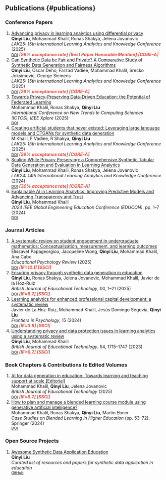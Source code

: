 ## Publications {#publications}

### Conference Papers
<ol class="bibliography" style="list-style-type: decimal; padding-left: 20px;">
<li>
  <div class="title"><a href="https://doi.org/10.1145/3706468.3706493">Advancing privacy in learning analytics using differential privacy</a></div>
  <div class="author"><strong>Qinyi Liu</strong>, Mohammad Khalil, Ronas Shakya, Jelena Jovanovic</div>
  <div class="periodical"><em>LAK25: 15th International Learning Analytics and Knowledge Conference</em> (2025)</div>
  <div class="links">
    <a href="https://doi.org/10.1145/3706468.3706493" class="btn btn-sm z-depth-0" target="_blank" style="font-size:12px;">DOI</a>
    <strong> <i style="color:#e74d3c">[29% acceptance rate] [Best Paper Honorable Mention] [CORE-A]</i></strong>
  </div>
</li>
<li>
  <div class="title"><a href="https://doi.org/10.1145/3706468.3706546">Can Synthetic Data be Fair and Private? A Comparative Study of Synthetic Data Generation and Fairness Algorithms</a></div>
  <div class="author"><strong>Qinyi Liu</strong>, Oscar Deho, Farzad Vadiee, Mohammad Khalil, Srecko Joksimovic, George Siemens</div>
  <div class="periodical"><em>LAK25: 15th International Learning Analytics and Knowledge Conference</em> (2025)</div>
  <div class="links">
    <a href="https://doi.org/10.1145/3706468.3706546" class="btn btn-sm z-depth-0" target="_blank" style="font-size:12px;">DOI</a>
    <strong> <i style="color:#e74d3c">[29% acceptance rate] [CORE-A]</i></strong>
  </div>
</li>
<li>
  <div class="title"><a href="https://doi.org/10.1109/ICTCS65341.2025.10989403">Towards Privacy-Preserving Data-Driven Education: the Potential of Federated Learning</a></div>
  <div class="author">Mohammad Khalil, Ronas Shakya, <strong>Qinyi Liu</strong></div>
  <div class="periodical"><em>International Conference on New Trends In Computing Sciences (ICTCS), IEEE Xplore</em> (2025)</div>
  <div class="links">
    <a href="https://doi.org/10.1109/ICTCS65341.2025.10989403" class="btn btn-sm z-depth-0" target="_blank" style="font-size:12px;">DOI</a>
  </div>
</li>
<li>
  <div class="title"><a href="https://doi.org/10.1145/3636555.3636921">Creating artificial students that never existed: Leveraging large language models and CTGANs for synthetic data generation</a></div>
  <div class="author">M Khalil, F Vadiee, R Shakya, <strong>Qinyi Liu</strong></div>
  <div class="periodical"><em>LAK25: 15th International Learning Analytics and Knowledge Conference</em> (2025)</div>
  <div class="links">
    <a href="https://doi.org/10.1145/3636555.3636921" class="btn btn-sm z-depth-0" target="_blank" style="font-size:12px;">DOI</a>
    <strong> <i style="color:#e74d3c">[29% acceptance rate] [CORE-A]</i></strong>
  </div>
</li>
<li>
  <div class="title"><a href="https://doi.org/10.1145/3636555.3636921">Scaling While Privacy Preserving: a Comprehensive Synthetic Tabular Data Generation and Evaluation in Learning Analytics</a></div>
  <div class="author"><strong>Qinyi Liu</strong>, Mohammad Khalil, Ronas Shakya, Jelena Jovanovic</div>
  <div class="periodical"><em>LAK24: 14th International Learning Analytics and Knowledge Conference</em> (2024)</div>
  <div class="links">
    <a href="https://doi.org/10.1145/3636555.3636921" class="btn btn-sm z-depth-0" target="_blank" style="font-size:12px;">DOI</a>
    <strong> <i style="color:#e74d3c">[30% acceptance rate] [CORE-A]</i></strong>
  </div>
</li>
<li>
  <div class="title"><a href="https://doi.org/10.1109/EDUCON60312.2024.10578733">Explainable AI in Learning Analytics: Improving Predictive Models and Advancing Transparency and Trust</a></div>
  <div class="author"><strong>Qinyi Liu</strong>, Mohammad Khalil</div>
  <div class="periodical"><em>2024 IEEE Global Engineering Education Conference (EDUCON)</em>, pp. 1–7 (2024)</div>
  <div class="links">
    <a href="https://doi.org/10.1109/EDUCON60312.2024.10578733" class="btn btn-sm z-depth-0" target="_blank" style="font-size:12px;">DOI</a>
  </div>
</li>
</ol>

### Journal Articles
<ol class="bibliography" style="list-style-type: decimal; padding-left: 20px;">
<li>
  <div class="title"><a href="https://doi.org/10.1007/s10648-025-10046-y">A systematic review on student engagement in undergraduate mathematics: Conceptualization, measurement, and learning outcomes</a></div>
  <div class="author">Elissavet Papageorgiou, Jacqueline Wong, <strong>Qinyi Liu</strong>, Mohammad Khalil, Ana Cabo</div>
  <div class="periodical"><em>Educational Psychology Review</em> (2025)</div>
  <div class="links">
    <a href="https://doi.org/10.1007/s10648-025-10046-y" class="btn btn-sm z-depth-0" target="_blank" style="font-size:12px;">DOI</a>
    <strong> <i style="color:#e74d3c">[IF=10.1] [SSCI]</i></strong>
  </div>
</li>
<li>
  <div class="title"><a href="https://doi.org/10.1111/bjet.13576">Ensuring privacy through synthetic data generation in education</a></div>
  <div class="author"><strong>Qinyi Liu</strong>, Ronas Shakya, Jelena Jovanovic, Mohammad Khalil, Javier de la Hoz-Ruiz</div>
  <div class="periodical"><em>British Journal of Educational Technology</em>, 00, 1–21 (2025)</div>
  <div class="links">
    <a href="https://doi.org/10.1111/bjet.13576" class="btn btn-sm z-depth-0" target="_blank" style="font-size:12px;">DOI</a>
    <strong> <i style="color:#e74d3c">[IF=6.7] [SSCI]</i></strong>
  </div>
</li>
<li>
  <div class="title"><a href="https://doi.org/10.3389/fpsyg.2024.1302658">Learning analytics for enhanced professional capital development: a systematic review</a></div>
  <div class="author">Javier de La Hoz-Ruiz, Mohammad Khalil, Jesús Domingo Segovia, <strong>Qinyi Liu</strong></div>
  <div class="periodical"><em>Frontiers in Psychology</em>, 15 (2024)</div>
  <div class="links">
    <a href="https://doi.org/10.3389/fpsyg.2024.1302658" class="btn btn-sm z-depth-0" target="_blank" style="font-size:12px;">DOI</a>
    <strong> <i style="color:#e74d3c">[IF=3.8] [SSCI]</i></strong>
  </div>
</li>
<li>
  <div class="title"><a href="https://doi.org/10.1111/bjet.13388">Understanding privacy and data protection issues in learning analytics using a systematic review</a></div>
  <div class="author"><strong>Qinyi Liu</strong>, Mohammad Khalil</div>
  <div class="periodical"><em>British Journal of Educational Technology</em>, 54, 1715–1747 (2023)</div>
  <div class="links">
    <a href="https://doi.org/10.1111/bjet.13388" class="btn btn-sm z-depth-0" target="_blank" style="font-size:12px;">DOI</a>
    <strong> <i style="color:#e74d3c">[IF=6.7] [SSCI]</i></strong>
  </div>
</li>
</ol>

### Book Chapters & Contributions to Edited Volumes
<ol class="bibliography" style="list-style-type: decimal; padding-left: 20px;">
<li>
  <div class="title"><a href="https://doi.org/10.1111/bjet.13580">AI for data generation in education: Towards learning and teaching support at scale [Editorial]</a></div>
  <div class="author">Mohammad Khalil, <strong>Qinyi Liu</strong>, Jelena Jovanovic</div>
  <div class="periodical"><em>British Journal of Educational Technology</em> (2025)</div>
  <div class="links">
    <a href="https://doi.org/10.1111/bjet.13580" class="btn btn-sm z-depth-0" target="_blank" style="font-size:12px;">DOI</a>
    <strong> <i style="color:#e74d3c">[IF=6.7] [SSCI]</i></strong>
  </div>
</li>
<li>
  <div class="title"><a href="https://doi.org/10.1007/978-981-97-9388-4_4">How to plan and manage a blended learning course module using generative artificial intelligence?</a></div>
  <div class="author">Mohammad Khalil, Ronas Shakya, <strong>Qinyi Liu</strong>, Martin Ebner</div>
  <div class="periodical"><em>Case Studies on Blended Learning in Higher Education</em> (pp. 53–72). Springer (2024)</div>
  <div class="links">
    <a href="https://doi.org/10.1007/978-981-97-9388-4_4" class="btn btn-sm z-depth-0" target="_blank" style="font-size:12px;">DOI</a>
  </div>
</li>
</ol>

### Open Source Projects
<ol class="bibliography" style="list-style-type: decimal; padding-left: 20px;">
<li>
  <div class="title"><a href="https://github.com/ql909/awesome-synthetic-data-education" target="_blank">Awesome Synthetic Data Application Education</a></div>
  <div class="author"><strong>Qinyi Liu</strong></div>
  <div class="periodical"><em>Curated list of resources and papers for synthetic data application in education</em></div>
  <div class="links">
    <a href="https://github.com/ql909/awesome-synthetic-data-education" class="btn btn-sm z-depth-0" target="_blank" style="font-size:12px;">GitHub</a>
  </div>
</li>
</ol>


